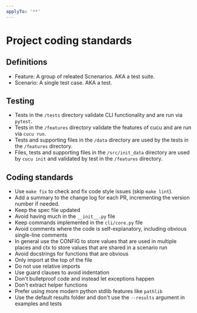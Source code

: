 ```yaml
---
applyTo: '**'
---
```


# Project coding standards

## Definitions
- Feature: A group of releated Scnenarios. AKA a test suite.
- Scenario: A single test case. AKA a test.

## Testing
- Tests in the `/tests` directory validate CLI functionality and are run via `pytest`.
- Tests in the `/features` directory validate the features of cucu and are run via `cucu run`.
- Tests and supporting files in the `/data` directory are used by the tests in the `/features` directory.
- Files, tests and supporting files in the `/src/init_data` directory are used by `cucu init` and validated by test in the `/features` directory.

## Coding standards
- Use `make fix` to check and fix code style issues (skip `make lint`).
- Add a summary to the change log for each PR, incrementing the version number if needed.
- Keep the spec file updated
- Avoid having much in the `__init__.py` file
- Keep commands implemented in the `cli/core.py` file
- Avoid comments where the code is self-explanatory, including obvious single-line comments
- In general use the CONFIG to store values that are used in multiple places and ctx to store values that are shared in a scenario run
- Avoid docstrings for functions that are obvious
- Only import at the top of the file
- Do not use relative imports
- Use guard clauses to avoid indentation
- Don't bulletproof code and instead let exceptions happen
- Don't extract helper functions
- Prefer using more modern python stdlib features like `pathlib`
- Use the default results folder and don't use the `--results` argument in examples and tests
